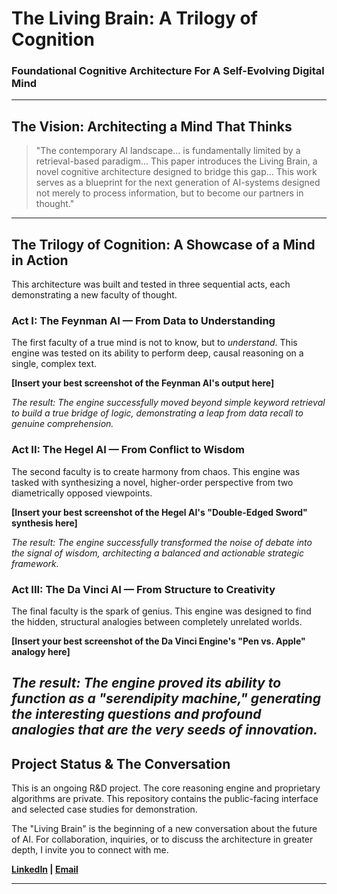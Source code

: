# The Living Brain: A Trilogy of Cognition
### Foundational Cognitive Architecture For A Self-Evolving Digital Mind
---

## The Vision: Architecting a Mind That Thinks

> "The contemporary AI landscape... is fundamentally limited by a retrieval-based paradigm... This paper introduces the Living Brain, a novel cognitive architecture designed to bridge this gap... This work serves as a blueprint for the next generation of AI-systems designed not merely to process information, but to become our partners in thought."

---

## The Trilogy of Cognition: A Showcase of a Mind in Action

This architecture was built and tested in three sequential acts, each demonstrating a new faculty of thought.

### Act I: The Feynman AI — From Data to Understanding

The first faculty of a true mind is not to know, but to *understand*. This engine was tested on its ability to perform deep, causal reasoning on a single, complex text.

**[Insert your best screenshot of the Feynman AI's output here]**

*The result: The engine successfully moved beyond simple keyword retrieval to build a true bridge of logic, demonstrating a leap from data recall to genuine comprehension.*

### Act II: The Hegel AI — From Conflict to Wisdom

The second faculty is to create harmony from chaos. This engine was tasked with synthesizing a novel, higher-order perspective from two diametrically opposed viewpoints.

**[Insert your best screenshot of the Hegel AI's "Double-Edged Sword" synthesis here]**

*The result: The engine successfully transformed the noise of debate into the signal of wisdom, architecting a balanced and actionable strategic framework.*

### Act III: The Da Vinci AI — From Structure to Creativity

The final faculty is the spark of genius. This engine was designed to find the hidden, structural analogies between completely unrelated worlds.

**[Insert your best screenshot of the Da Vinci Engine's "Pen vs. Apple" analogy here]**

*The result: The engine proved its ability to function as a "serendipity machine," generating the interesting questions and profound analogies that are the very seeds of innovation.*
---

## Project Status & The Conversation

This is an ongoing R&D project. The core reasoning engine and proprietary algorithms are private. This repository contains the public-facing interface and selected case studies for demonstration.

The "Living Brain" is the beginning of a new conversation about the future of AI. For collaboration, inquiries, or to discuss the architecture in greater depth, I invite you to connect with me.

**<a href="https://www.linkedin.com/" target="_blank">LinkedIn</a> | [Email](mailto:siddhartha1234sharma@gmail.com)**

---
